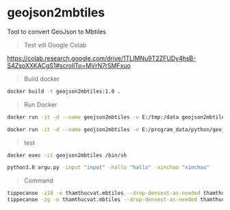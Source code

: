# geojson2mbtiles
Tool to convert GeoJson to Mbtiles

> Test với Google Colab

https://colab.research.google.com/drive/1TLIMNu9T2ZFUDy4hsB-S4ZsoXXKACgS1#scrollTo=MVrN7rSMFxuo

> Build docker

```bash
docker build -t geojson2mbtiles:1.0 .
```

> Run Docker

```bash
docker run -it -d --name geojson2mbtiles -v E:/tmp:/data geojson2mbtiles:1.0

docker run -it -d --name geojson2mbtiles -v E:/program_data/python/geojson2mbtiles:/data geojson2mbtiles:1.0
```

> test

```bash
docker exec -it geojson2mbtiles /bin/sh

python3.8 argu.py -input "input" -hallo "hallo" -xinchao "xinchao"
```

> Command

```bash
tippecanoe -z18 -o thamthucvat.mbtiles --drop-densest-as-needed thamthucvat.geojson
tippecanoe -zg -o thamthucvat.mbtiles --drop-densest-as-needed thamthucvat.geojson
```